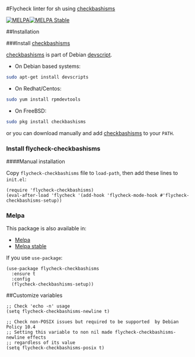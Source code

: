 #Flycheck linter for sh using [checkbashisms][checkbashisms-url]

[![MELPA](https://melpa.org/packages/flycheck-checkbashisms-badge.svg)](https://melpa.org/#/flycheck-checkbashisms)[![MELPA Stable](http://stable.melpa.org/packages/flycheck-checkbashisms-badge.svg)](http://stable.melpa.org/#/flycheck-checkbashisms)

##Installation

###Install [checkbashisms][checkbashisms-url]

[checkbashisms][checkbashisms-url] is part of Debian [devscript][devscript-url].

* On Debian based systems:
```sh
sudo apt-get install devscripts
```

* On Redhat/Centos:
```sh
sudo yum install rpmdevtools
```

* On FreeBSD:
```sh
sudo pkg install checkbashisms
```

or you can download manually and add [checkbashisms][checkbashisms-url] to your `PATH`.

### Install flycheck-checkbashisms

####Manual installation

Copy `flycheck-checkbashisms` file to `load-path`, then add these lines to `init.el`:
```elisp
(require 'flycheck-checkbashisms)
(eval-after-load 'flycheck '(add-hook 'flycheck-mode-hook #'flycheck-checkbashisms-setup))
```

### Melpa

This package is also available in:

* [Melpa](https://melpa.org/#/flycheck-checkbashisms)
* [Melpa stable](http://stable.melpa.org/#/flycheck-checkbashisms)

If you use `use-package`:
```elisp
(use-package flycheck-checkbashisms
  :ensure t
  :config
  (flycheck-checkbashisms-setup))
```

##Customize variables

```elisp
;; Check 'echo -n' usage
(setq flycheck-checkbashisms-newline t)

;; Check non-POSIX issues but required to be supported  by Debian Policy 10.4
;; Setting this variable to non nil made flycheck-checkbashisms-newline effects
;; regardless of its value
(setq flycheck-checkbashisms-posix t)
```

[checkbashisms-url]: https://anonscm.debian.org/cgit/collab-maint/devscripts.git/tree/scripts/checkbashisms.pl "checkbashisms"
[devscript-url]: https://anonscm.debian.org/cgit/collab-maint/devscripts.git "devscript"
